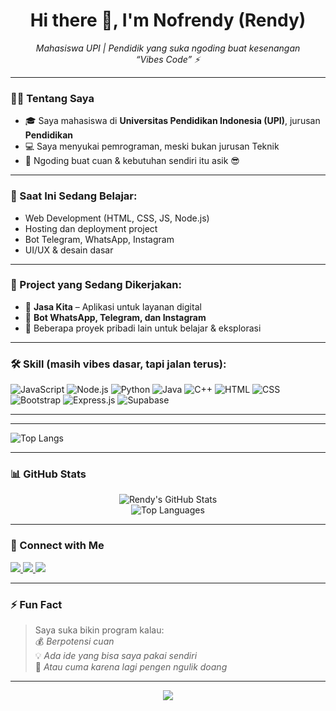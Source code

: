 <!-- Profil GitHub Rendy -->
<h1 align="center">Hi there 👋, I'm Nofrendy (Rendy)</h1>

<p align="center">
  <i>Mahasiswa UPI | Pendidik yang suka ngoding buat kesenangan</i><br>
  <i>“Vibes Code” ⚡</i>
</p>

---

### 👨‍🎓 Tentang Saya

- 🎓 Saya mahasiswa di **Universitas Pendidikan Indonesia (UPI)**, jurusan **Pendidikan**  
- 💻 Saya menyukai pemrograman, meski bukan jurusan Teknik  
- 🚀 Ngoding buat cuan & kebutuhan sendiri itu asik 😎  

---

### 🔧 Saat Ini Sedang Belajar:
- Web Development (HTML, CSS, JS, Node.js)
- Hosting dan deployment project
- Bot Telegram, WhatsApp, Instagram
- UI/UX & desain dasar

---

### 🧠 Project yang Sedang Dikerjakan:
- 📱 **Jasa Kita** – Aplikasi untuk layanan digital  
- 🤖 **Bot WhatsApp, Telegram, dan Instagram**  
- 🔧 Beberapa proyek pribadi lain untuk belajar & eksplorasi  

---

### 🛠 Skill (masih vibes dasar, tapi jalan terus):
![JavaScript](https://img.shields.io/badge/-JavaScript-F7DF1E?logo=javascript&logoColor=000)
![Node.js](https://img.shields.io/badge/-Node.js-339933?logo=node.js&logoColor=fff)
![Python](https://img.shields.io/badge/-Python-3776AB?logo=python&logoColor=fff)
![Java](https://img.shields.io/badge/-Java-007396?logo=java&logoColor=fff)
![C++](https://img.shields.io/badge/-C++-00599C?logo=c%2B%2B&logoColor=fff)
![HTML](https://img.shields.io/badge/-HTML5-E34F26?logo=html5&logoColor=fff)
![CSS](https://img.shields.io/badge/-CSS3-1572B6?logo=css3&logoColor=fff)
![Bootstrap](https://img.shields.io/badge/-Bootstrap-563D7C?logo=bootstrap&logoColor=fff)
![Express.js](https://img.shields.io/badge/-Express.js-000000?logo=express&logoColor=fff)
![Supabase](https://img.shields.io/badge/-Supabase-3ECF8E?logo=supabase&logoColor=000)

---
---
![Top Langs](https://github-readme-stats.vercel.app/api/top-langs/?username=nofrendy&layout=compact&langs_count=8&theme=gruvbox)

---

### 📊 GitHub Stats
<p align="center">
  <img src="https://github-readme-stats.vercel.app/api?username=nofrendy&show_icons=true&theme=tokyonight" alt="Rendy's GitHub Stats" />
  <br>
  <img src="https://github-readme-stats.vercel.app/api/top-langs/?username=nofrendy&layout=compact&theme=tokyonight" alt="Top Languages" />
</p>

---

### 🔗 Connect with Me
<p align="left">
  <a href="https://instagram.com/rndy1125" target="_blank">
    <img src="https://img.shields.io/badge/Instagram-%23E4405F.svg?&style=for-the-badge&logo=instagram&logoColor=white" />
  </a>
  <a href="mailto:rendy@example.com">
    <img src="https://img.shields.io/badge/Email-D14836?style=for-the-badge&logo=gmail&logoColor=white" />
  </a>
  <a href="https://wa.me/628XXXXXXXXX">
    <img src="https://img.shields.io/badge/WhatsApp-25D366?style=for-the-badge&logo=whatsapp&logoColor=white" />
  </a>
</p>

---

### ⚡ Fun Fact
> Saya suka bikin program kalau:  
> 💰 *Berpotensi cuan*  
> 💡 *Ada ide yang bisa saya pakai sendiri*  
> 🔁 *Atau cuma karena lagi pengen ngulik doang*

---

<p align="center">
  <img src="https://capsule-render.vercel.app/api?type=waving&color=7F1D1D&height=100&section=footer"/>
</p>
